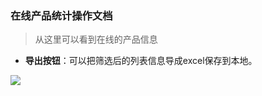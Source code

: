 ﻿<link href="/css/erp_docs.css?v=@ViewBag.Version" rel="stylesheet" />

### 在线产品统计操作文档
>从这里可以看到在线的产品信息

- **导出按钮**：可以把筛选后的列表信息导成excel保存到本地。
<img src="/docs/helper/images/helper001.jpg" />
 